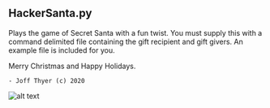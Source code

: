 ## HackerSanta.py

Plays the game of Secret Santa with a fun twist.
You must supply this with a command delimited file
containing the gift recipient and gift givers.
An example file is included for you.

Merry Christmas and Happy Holidays.

    - Joff Thyer (c) 2020

![alt text](https://github.com/yoda66/HackerSanta/blob/main/santaclaus.jpg?raw=true)

